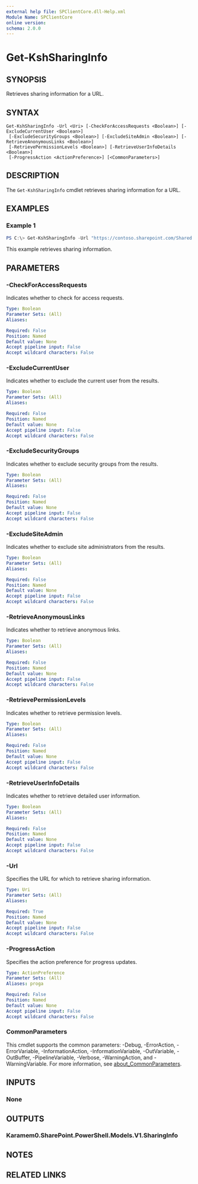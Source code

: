 ```yaml
---
external help file: SPClientCore.dll-Help.xml
Module Name: SPClientCore
online version:
schema: 2.0.0
---
```


# Get-KshSharingInfo

## SYNOPSIS
Retrieves sharing information for a URL.

## SYNTAX

```
Get-KshSharingInfo -Url <Uri> [-CheckForAccessRequests <Boolean>] [-ExcludeCurrentUser <Boolean>]
 [-ExcludeSecurityGroups <Boolean>] [-ExcludeSiteAdmin <Boolean>] [-RetrieveAnonymousLinks <Boolean>]
 [-RetrievePermissionLevels <Boolean>] [-RetrieveUserInfoDetails <Boolean>]
 [-ProgressAction <ActionPreference>] [<CommonParameters>]
```

## DESCRIPTION
The `Get-KshSharingInfo` cmdlet retrieves sharing information for a URL.

## EXAMPLES

### Example 1
```powershell
PS C:\> Get-KshSharingInfo -Url "https://contoso.sharepoint.com/Shared Documents/file.txt"
```

This example retrieves sharing information.

## PARAMETERS

### -CheckForAccessRequests
Indicates whether to check for access requests.

```yaml
Type: Boolean
Parameter Sets: (All)
Aliases:

Required: False
Position: Named
Default value: None
Accept pipeline input: False
Accept wildcard characters: False
```

### -ExcludeCurrentUser
Indicates whether to exclude the current user from the results.

```yaml
Type: Boolean
Parameter Sets: (All)
Aliases:

Required: False
Position: Named
Default value: None
Accept pipeline input: False
Accept wildcard characters: False
```

### -ExcludeSecurityGroups
Indicates whether to exclude security groups from the results.

```yaml
Type: Boolean
Parameter Sets: (All)
Aliases:

Required: False
Position: Named
Default value: None
Accept pipeline input: False
Accept wildcard characters: False
```

### -ExcludeSiteAdmin
Indicates whether to exclude site administrators from the results.

```yaml
Type: Boolean
Parameter Sets: (All)
Aliases:

Required: False
Position: Named
Default value: None
Accept pipeline input: False
Accept wildcard characters: False
```

### -RetrieveAnonymousLinks
Indicates whether to retrieve anonymous links.

```yaml
Type: Boolean
Parameter Sets: (All)
Aliases:

Required: False
Position: Named
Default value: None
Accept pipeline input: False
Accept wildcard characters: False
```

### -RetrievePermissionLevels
Indicates whether to retrieve permission levels.

```yaml
Type: Boolean
Parameter Sets: (All)
Aliases:

Required: False
Position: Named
Default value: None
Accept pipeline input: False
Accept wildcard characters: False
```

### -RetrieveUserInfoDetails
Indicates whether to retrieve detailed user information.

```yaml
Type: Boolean
Parameter Sets: (All)
Aliases:

Required: False
Position: Named
Default value: None
Accept pipeline input: False
Accept wildcard characters: False
```

### -Url
Specifies the URL for which to retrieve sharing information.

```yaml
Type: Uri
Parameter Sets: (All)
Aliases:

Required: True
Position: Named
Default value: None
Accept pipeline input: False
Accept wildcard characters: False
```

### -ProgressAction
Specifies the action preference for progress updates.

```yaml
Type: ActionPreference
Parameter Sets: (All)
Aliases: proga

Required: False
Position: Named
Default value: None
Accept pipeline input: False
Accept wildcard characters: False
```

### CommonParameters
This cmdlet supports the common parameters: -Debug, -ErrorAction, -ErrorVariable, -InformationAction, -InformationVariable, -OutVariable, -OutBuffer, -PipelineVariable, -Verbose, -WarningAction, and -WarningVariable. For more information, see [about_CommonParameters](http://go.microsoft.com/fwlink/?LinkID=113216).

## INPUTS

### None
## OUTPUTS

### Karamem0.SharePoint.PowerShell.Models.V1.SharingInfo
## NOTES

## RELATED LINKS

